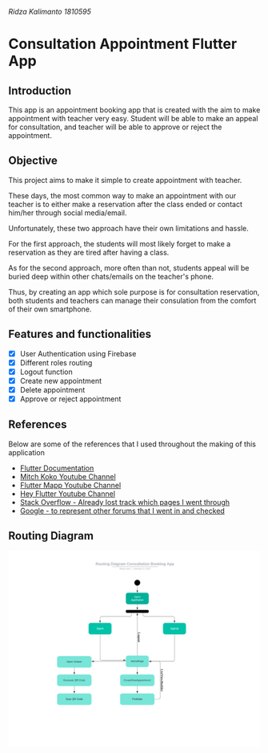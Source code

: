 *Ridza Kalimanto 1810595*

# Consultation Appointment Flutter App

## Introduction

This app is an appointment booking app that is created with the aim to make appointment with teacher very easy. Student will be able to make an appeal for consultation, and teacher will be able to approve or reject the appointment.

## Objective

This project aims to make it simple to create appointment with teacher. 

These days, the most common way to make an appointment with our teacher is to either make a reservation after the class ended or contact him/her through social media/email.

Unfortunately, these two approach have their own limitations and hassle.

For the first approach, the students will most likely forget to make a reservation as they are tired after having a class.

As for the second approach, more often than not, students appeal will be buried deep within other chats/emails on the teacher's phone.

Thus, by creating an app which sole purpose is for consultation reservation, both students and teachers can manage their consulation from the comfort of their own smartphone.

## Features and functionalities

-[x] User Authentication using Firebase
-[x] Different roles routing
-[x] Logout function
-[x] Create new appointment
-[x] Delete appointment
-[x] Approve or reject appointment

## References

Below are some of the references that I used throughout the making of this application

- [Flutter Documentation](https://docs.flutter.dev/)
- [Mitch Koko Youtube Channel](https://www.youtube.com/@createdbykoko)
- [Flutter Mapp Youtube Channel](https://www.youtube.com/@FlutterMapp)
- [Hey Flutter Youtube Channel](https://www.youtube.com/@HeyFlutter)
- [Stack Overflow - Already lost track which pages I went through](https://stackoverflow.com/)
- [Google - to represent other forums that I went in and checked](https://www.google.com)

## Routing Diagram
![alt text](assets/images/routing-diagram.jpeg)
